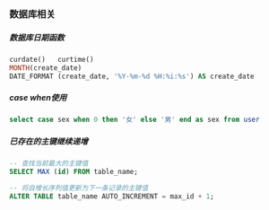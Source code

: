 ### 数据库相关

##### 数据库日期函数

```sql
curdate()   curtime()
MONTH(create_date)  
DATE_FORMAT (create_date, '%Y-%m-%d %H:%i:%s') AS create_date
```

##### case when使用

```sql
select case sex when 0 then '女' else '男' end as sex from user
```

##### 已存在的主键继续递增

```sql
-- 查找当前最大的主键值
SELECT MAX (id) FROM table_name;

-- 将自增长序列值更新为下一条记录的主键值
ALTER TABLE table_name AUTO_INCREMENT = max_id + 1;
```



